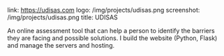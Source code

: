 link: https://udisas.com
logo: /img/projects/udisas.png
screenshot: /img/projects/udisas.png
title: UDISAS

An online assessment tool that can help a person to identify the barriers they
are facing and possible solutions. I build the website (Python, Flask) and
manage the servers and hosting.
